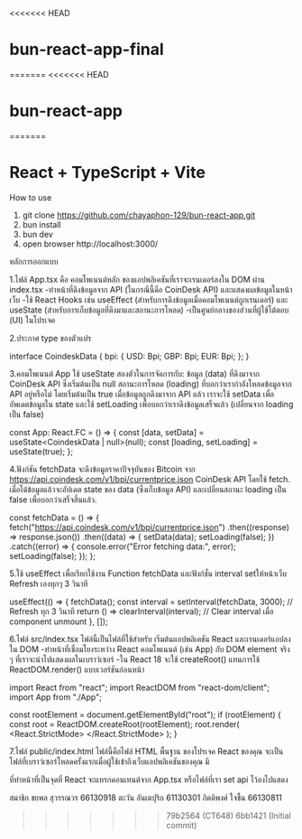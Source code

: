<<<<<<< HEAD
# bun-react-app-final
=======
<<<<<<< HEAD
# bun-react-app
=======
# React + TypeScript + Vite

How to use
1. git clone https://github.com/chayaphon-129/bun-react-app.git
2. bun install
3. bun dev
4. open browser http://localhost:3000/


หลักการออกแบบ

1.ไฟล์ App.tsx คือ คอมโพเนนต์หลัก ของแอปพลิเคชันที่เราจะเรนเดอร์ลงใน DOM ผ่าน index.tsx
-ทำหน้าที่ดึงข้อมูลจาก API (ในกรณีนี้คือ CoinDesk API) และแสดงผลข้อมูลในหน้าเว็บ
-ใช้ React Hooks เช่น useEffect (สำหรับการดึงข้อมูลเมื่อคอมโพเนนต์ถูกเรนเดอร์) และ useState (สำหรับการเก็บข้อมูลที่ดึงมาและสถานะการโหลด)
-เป็นศูนย์กลางของส่วนที่ผู้ใช้โต้ตอบ (UI) ในโปรเจค

2.ประกาศ type ของตัวแปร

interface CoindeskData {
  bpi: {
    USD: Bpi;
    GBP: Bpi;
    EUR: Bpi;
  };
}

3.คอมโพเนนต์ App ใช้ useState สองตัวในการจัดการกับ:
ข้อมูล (data) ที่ดึงมาจาก CoinDesk API ซึ่งเริ่มต้นเป็น null
สถานะการโหลด (loading) ที่บอกว่าเรากำลังโหลดข้อมูลจาก API อยู่หรือไม่ โดยเริ่มต้นเป็น true
เมื่อข้อมูลถูกดึงมาจาก API แล้ว เราจะใช้ setData เพื่ออัพเดตข้อมูลใน state และใช้ setLoading เพื่อบอกว่าเราดึงข้อมูลเสร็จแล้ว (เปลี่ยนจาก loading เป็น false)

const App: React.FC = () => {
  const [data, setData] = useState<CoindeskData | null>(null);
  const [loading, setLoading] = useState<boolean>(true);
};

4.ฟังก์ชัน fetchData จะดึงข้อมูลราคาปัจจุบันของ Bitcoin จาก https://api.coindesk.com/v1/bpi/currentprice.json CoinDesk API โดยใช้ fetch.
เมื่อได้ข้อมูลแล้วจะอัปเดต state ของ data (ซึ่งเก็บข้อมูล API) และเปลี่ยนสถานะ loading เป็น false เพื่อบอกว่าเสร็จสิ้นแล้ว.

const fetchData = () => {
  fetch("https://api.coindesk.com/v1/bpi/currentprice.json")
    .then((response) => response.json())
    .then((data) => {
      setData(data);
      setLoading(false);
    })
    .catch((error) => {
      console.error("Error fetching data:", error);
      setLoading(false);
    });
};

5.ใช้ useEffect เพื่อเรียกใช้งาน Function fetchData และฟังก์ชั่น interval setให้หน้าเว็บ Refresh เองทุกๆ 3 วินาที

useEffect(() => {
    fetchData();
    const interval = setInterval(fetchData, 3000); // Refresh ทุก 3 วินาที
    return () => clearInterval(interval); // Clear interval เมื่อ component unmount
  }, []);


6.ไฟล์ src/index.tsx ไฟล์นี้เป็นไฟล์ที่ใช้สำหรับ เริ่มต้นแอปพลิเคชัน React และเรนเดอร์แอปลงใน DOM
-ทำหน้าที่เชื่อมโยงระหว่าง React คอมโพเนนต์ (เช่น App) กับ DOM element จริง ๆ ที่เราจะนำไปแสดงผลในเบราว์เซอร์
-ใน React 18 จะใช้ createRoot() แทนการใช้ ReactDOM.render() แบบเวอร์ชันก่อนหน้า

import React from "react";
import ReactDOM from "react-dom/client";
import App from "./App";

const rootElement = document.getElementById("root");
if (rootElement) {
  const root = ReactDOM.createRoot(rootElement);
  root.render(
    <React.StrictMode>
      <App />
    </React.StrictMode>
  );
}

7.ไฟล์ public/index.html ไฟล์นี้คือไฟล์ HTML พื้นฐาน ของโปรเจค React ของคุณ
จะเป็นไฟล์ที่เบราว์เซอร์โหลดครั้งแรกเมื่อผู้ใช้เข้าถึงเว็บแอปพลิเคชันของคุณ
มี <div id="root"></div> ที่ทำหน้าที่เป็นจุดที่ React จะแทรกคอนเทนต์จาก App.tsx หรือไฟล์ที่เรา set api ไว้ลงไปแสดง

<!DOCTYPE html>
<html lang="en">
  <head>
    <meta charset="UTF-8" />
    <meta name="viewport" content="width=device-width, initial-scale=1.0" />
    <title>Bun React App</title>
    <link rel="stylesheet" href="/public/styles.css" />
  </head>
  <body>
    <div id="root"></div>
    <script src="/src/index.tsx"></script>
  </body>
</html>

สมาชิก
ชยพล สุวรรณวร 66130918
ตะวัน อันเตปุริก 61130301
กิตติพงศ์ ใจชื้น 66130811

>>>>>>> 79b2564 (CT648)
>>>>>>> 6bb1421 (Initial commit)
